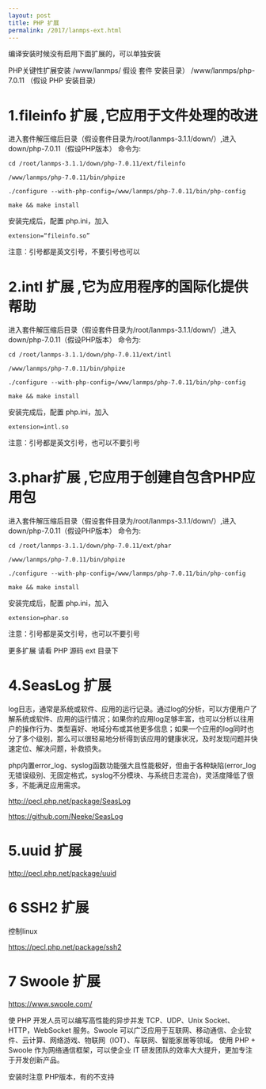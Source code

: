 ```yaml
---
layout: post
title: PHP 扩展
permalink: /2017/lanmps-ext.html
---
```

编译安装时候没有启用下面扩展的，可以单独安装

PHP关键性扩展安装
/www/lanmps/            假设 套件 安装目录）
/www/lanmps/php-7.0.11  （假设 PHP 安装目录）

# 1.fileinfo 扩展  ,它应用于文件处理的改进

进入套件解压缩后目录（假设套件目录为/root/lanmps-3.1.1/down/）,进入 down/php-7.0.11（假设PHP版本）
命令为:
```shell
cd /root/lanmps-3.1.1/down/php-7.0.11/ext/fileinfo
 
/www/lanmps/php-7.0.11/bin/phpize
 
./configure --with-php-config=/www/lanmps/php-7.0.11/bin/php-config
 
make && make install
```
安装完成后，配置 php.ini，加入
```shell
extension=“fileinfo.so” 
```
注意：引号都是英文引号，不要引号也可以
 
 
# 2.intl 扩展  ,它为应用程序的国际化提供帮助
进入套件解压缩后目录（假设套件目录为/root/lanmps-3.1.1/down/）,进入 down/php-7.0.11（假设PHP版本）
命令为:
```shell
cd /root/lanmps-3.1.1/down/php-7.0.11/ext/intl
 
/www/lanmps/php-7.0.11/bin/phpize
 
./configure --with-php-config=/www/lanmps/php-7.0.11/bin/php-config
 
make && make install
```
安装完成后，配置 php.ini，加入
```shell
extension=intl.so
```
注意：引号都是英文引号，也可以不要引号
 
# 3.phar扩展  ,它应用于创建自包含PHP应用包
进入套件解压缩后目录（假设套件目录为/root/lanmps-3.1.1/down/）,进入 down/php-7.0.11（假设PHP版本）
命令为:
```shell
cd /root/lanmps-3.1.1/down/php-7.0.11/ext/phar
 
/www/lanmps/php-7.0.11/bin/phpize
 
./configure --with-php-config=/www/lanmps/php-7.0.11/bin/php-config
 
make && make install
```
安装完成后，配置 php.ini，加入
```shell
extension=phar.so
```
注意：引号都是英文引号，也可以不要引号
 
 
更多扩展 请看 PHP 源码 ext 目录下


# 4.SeasLog 扩展
log日志，通常是系统或软件、应用的运行记录。通过log的分析，可以方便用户了解系统或软件、应用的运行情况；如果你的应用log足够丰富，也可以分析以往用户的操作行为、类型喜好、地域分布或其他更多信息；如果一个应用的log同时也分了多个级别，那么可以很轻易地分析得到该应用的健康状况，及时发现问题并快速定位、解决问题，补救损失。

php内置error_log、syslog函数功能强大且性能极好，但由于各种缺陷(error_log无错误级别、无固定格式，syslog不分模块、与系统日志混合)，灵活度降低了很多，不能满足应用需求。

http://pecl.php.net/package/SeasLog

https://github.com/Neeke/SeasLog


# 5.uuid 扩展

http://pecl.php.net/package/uuid


# 6 SSH2 扩展

控制linux

https://pecl.php.net/package/ssh2

# 7 Swoole 扩展

https://www.swoole.com/

使 PHP 开发人员可以编写高性能的异步并发 TCP、UDP、Unix Socket、HTTP，WebSocket 服务。Swoole 可以广泛应用于互联网、移动通信、企业软件、云计算、网络游戏、物联网（IOT）、车联网、智能家居等领域。 使用 PHP + Swoole 作为网络通信框架，可以使企业 IT 研发团队的效率大大提升，更加专注于开发创新产品。

安装时注意 PHP版本，有的不支持
